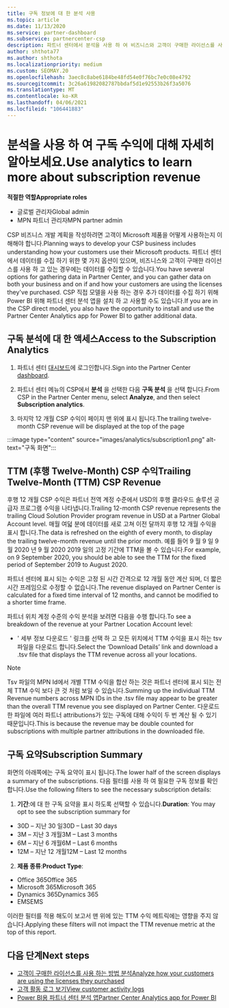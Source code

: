 ```yaml
---
title: 구독 정보에 대 한 분석 사용
ms.topic: article
ms.date: 11/13/2020
ms.service: partner-dashboard
ms.subservice: partnercenter-csp
description: 파트너 센터에서 분석을 사용 하 여 비즈니스와 고객이 구매한 라이선스를 사용 하는 방법을 더 잘 이해 하는 방법을 알아보세요.
author: shthota77
ms.author: shthota
ms.localizationpriority: medium
ms.custom: SEOMAY.20
ms.openlocfilehash: 3aec8c8abe6184be48fd54e0f76bc7e0c08e4792
ms.sourcegitcommit: 3c26a61982082787bbdaf5d1e92553b26f3a5076
ms.translationtype: MT
ms.contentlocale: ko-KR
ms.lasthandoff: 04/06/2021
ms.locfileid: "106441883"
---
```

# <a name="use-analytics-to-learn-more-about-subscription-revenue"></a><span data-ttu-id="720ed-103">분석을 사용 하 여 구독 수익에 대해 자세히 알아보세요.</span><span class="sxs-lookup"><span data-stu-id="720ed-103">Use analytics to learn more about subscription revenue</span></span>

<span data-ttu-id="720ed-104">**적절한 역할**</span><span class="sxs-lookup"><span data-stu-id="720ed-104">**Appropriate roles**</span></span>

- <span data-ttu-id="720ed-105">글로벌 관리자</span><span class="sxs-lookup"><span data-stu-id="720ed-105">Global admin</span></span>
- <span data-ttu-id="720ed-106">MPN 파트너 관리자</span><span class="sxs-lookup"><span data-stu-id="720ed-106">MPN partner admin</span></span>

<span data-ttu-id="720ed-107">CSP 비즈니스 개발 계획을 작성하려면 고객이 Microsoft 제품을 어떻게 사용하는지 이해해야 합니다.</span><span class="sxs-lookup"><span data-stu-id="720ed-107">Planning ways to develop your CSP business includes understanding how your customers use their Microsoft products.</span></span> <span data-ttu-id="720ed-108">파트너 센터에서 데이터를 수집 하기 위한 몇 가지 옵션이 있으며, 비즈니스와 고객이 구매한 라이선스를 사용 하 고 있는 경우에는 데이터를 수집할 수 있습니다.</span><span class="sxs-lookup"><span data-stu-id="720ed-108">You have several options for gathering data in Partner Center, and you can gather data on both your business and on if and how your customers are using the licenses they've purchased.</span></span> <span data-ttu-id="720ed-109">CSP 직접 모델을 사용 하는 경우 추가 데이터를 수집 하기 위해 Power BI 위해 파트너 센터 분석 앱을 설치 하 고 사용할 수도 있습니다.</span><span class="sxs-lookup"><span data-stu-id="720ed-109">If you are in the CSP direct model, you also have the opportunity to install and use the Partner Center Analytics app for Power BI to gather additional data.</span></span>

## <a name="access-to-the-subscription-analytics"></a><span data-ttu-id="720ed-110">구독 분석에 대 한 액세스</span><span class="sxs-lookup"><span data-stu-id="720ed-110">Access to the Subscription Analytics</span></span>

1. <span data-ttu-id="720ed-111">파트너 센터 [대시보드](https://partner.microsoft.com/dashboard/home)에 로그인합니다.</span><span class="sxs-lookup"><span data-stu-id="720ed-111">Sign into the Partner Center [dashboard](https://partner.microsoft.com/dashboard/home).</span></span>
1. <span data-ttu-id="720ed-112">파트너 센터 메뉴의 CSP에서 **분석** 을 선택한 다음 **구독 분석** 을 선택 합니다.</span><span class="sxs-lookup"><span data-stu-id="720ed-112">From CSP in the Partner Center menu, select **Analyze**, and then select **Subscription analytics**.</span></span>

1. <span data-ttu-id="720ed-113">마지막 12 개월 CSP 수익이 페이지 맨 위에 표시 됩니다.</span><span class="sxs-lookup"><span data-stu-id="720ed-113">The trailing twelve-month CSP revenue will be displayed at the top of the page</span></span>

:::image type="content" source="images/analytics/subscription1.png" alt-text="구독 화면":::

## <a name="trailing-twelve-month-ttm-csp-revenue"></a><span data-ttu-id="720ed-115">TTM (후행 Twelve-Month) CSP 수익</span><span class="sxs-lookup"><span data-stu-id="720ed-115">Trailing Twelve-Month (TTM) CSP Revenue</span></span>

<span data-ttu-id="720ed-116">후행 12 개월 CSP 수익은 파트너 전역 계정 수준에서 USD의 후행 클라우드 솔루션 공급자 프로그램 수익을 나타냅니다.</span><span class="sxs-lookup"><span data-stu-id="720ed-116">Trailing 12-month CSP revenue represents the trailing Cloud Solution Provider program revenue in USD at a Partner Global Account level.</span></span> <span data-ttu-id="720ed-117">매월 여덟 분에 데이터를 새로 고쳐 이전 달까지 후행 12 개월 수익을 표시 합니다.</span><span class="sxs-lookup"><span data-stu-id="720ed-117">The data is refreshed on the eighth of every month, to display the trailing twelve-month revenue until the prior month.</span></span> <span data-ttu-id="720ed-118">예를 들어 9 월 9 일 9 월 2020 년 9 월 2020 2019 일의 고정 기간에 TTM을 볼 수 있습니다.</span><span class="sxs-lookup"><span data-stu-id="720ed-118">For example, on 9 September 2020, you should be able to see the TTM for the fixed period of September 2019 to August 2020.</span></span>

<span data-ttu-id="720ed-119">파트너 센터에 표시 되는 수익은 고정 된 시간 간격으로 12 개월 동안 계산 되며, 더 짧은 시간 프레임으로 수정할 수 없습니다.</span><span class="sxs-lookup"><span data-stu-id="720ed-119">The revenue displayed on Partner Center is calculated for a fixed time interval of 12 months, and cannot be modified to a shorter time frame.</span></span>

<span data-ttu-id="720ed-120">파트너 위치 계정 수준의 수익 분석을 보려면 다음을 수행 합니다.</span><span class="sxs-lookup"><span data-stu-id="720ed-120">To see a breakdown of the revenue at your Partner Location Account level:</span></span>

- <span data-ttu-id="720ed-121">' 세부 정보 다운로드 ' 링크를 선택 하 고 모든 위치에서 TTM 수익을 표시 하는 tsv 파일을 다운로드 합니다.</span><span class="sxs-lookup"><span data-stu-id="720ed-121">Select the ‘Download Details’ link and download a .tsv file that displays the TTM revenue across all your locations.</span></span>

>[!NOTE] 
><span data-ttu-id="720ed-122">Tsv 파일의 MPN Id에서 개별 TTM 수익을 합산 하는 것은 파트너 센터에 표시 되는 전체 TTM 수익 보다 큰 것 처럼 보일 수 있습니다.</span><span class="sxs-lookup"><span data-stu-id="720ed-122">Summing up the individual TTM Revenue numbers across MPN IDs in the .tsv file may appear to be greater than the overall TTM revenue you see displayed on Partner Center.</span></span> <span data-ttu-id="720ed-123">다운로드 한 파일에 여러 파트너 attributions가 있는 구독에 대해 수익이 두 번 계산 될 수 있기 때문입니다.</span><span class="sxs-lookup"><span data-stu-id="720ed-123">This is because the revenue may be double counted for subscriptions with multiple partner attributions in the downloaded file.</span></span>

## <a name="subscription-summary"></a><span data-ttu-id="720ed-124">구독 요약</span><span class="sxs-lookup"><span data-stu-id="720ed-124">Subscription Summary</span></span>

<span data-ttu-id="720ed-125">화면의 아래쪽에는 구독 요약이 표시 됩니다.</span><span class="sxs-lookup"><span data-stu-id="720ed-125">The lower half of the screen displays a summary of the subscriptions.</span></span> <span data-ttu-id="720ed-126">다음 필터를 사용 하 여 필요한 구독 정보를 확인 합니다.</span><span class="sxs-lookup"><span data-stu-id="720ed-126">Use the following filters to see the necessary subscription details:</span></span>  

1. <span data-ttu-id="720ed-127">**기간**:에 대 한 구독 요약을 표시 하도록 선택할 수 있습니다.</span><span class="sxs-lookup"><span data-stu-id="720ed-127">**Duration**: You may opt to see the subscription summary for</span></span> 

- <span data-ttu-id="720ed-128">30D – 지난 30 일</span><span class="sxs-lookup"><span data-stu-id="720ed-128">30D – Last 30 days</span></span>
- <span data-ttu-id="720ed-129">3M – 지난 3 개월</span><span class="sxs-lookup"><span data-stu-id="720ed-129">3M – Last 3 months</span></span>
- <span data-ttu-id="720ed-130">6M – 지난 6 개월</span><span class="sxs-lookup"><span data-stu-id="720ed-130">6M – Last 6 months</span></span>
- <span data-ttu-id="720ed-131">12M – 지난 12 개월</span><span class="sxs-lookup"><span data-stu-id="720ed-131">12M – Last 12 months</span></span>

2. <span data-ttu-id="720ed-132">**제품 종류**:</span><span class="sxs-lookup"><span data-stu-id="720ed-132">**Product Type**:</span></span>
 
- <span data-ttu-id="720ed-133">Office 365</span><span class="sxs-lookup"><span data-stu-id="720ed-133">Office 365</span></span>
- <span data-ttu-id="720ed-134">Microsoft 365</span><span class="sxs-lookup"><span data-stu-id="720ed-134">Microsoft 365</span></span>
- <span data-ttu-id="720ed-135">Dynamics 365</span><span class="sxs-lookup"><span data-stu-id="720ed-135">Dynamics 365</span></span>
- <span data-ttu-id="720ed-136">EMS</span><span class="sxs-lookup"><span data-stu-id="720ed-136">EMS</span></span>

<span data-ttu-id="720ed-137">이러한 필터를 적용 해도이 보고서 맨 위에 있는 TTM 수익 메트릭에는 영향을 주지 않습니다.</span><span class="sxs-lookup"><span data-stu-id="720ed-137">Applying these filters will not impact the TTM revenue metric at the top of this report.</span></span>


 
## <a name="next-steps"></a><span data-ttu-id="720ed-138">다음 단계</span><span class="sxs-lookup"><span data-stu-id="720ed-138">Next steps</span></span>

- [<span data-ttu-id="720ed-139">고객이 구매한 라이선스를 사용 하는 방법 분석</span><span class="sxs-lookup"><span data-stu-id="720ed-139">Analyze how your customers are using the licenses they purchased</span></span>](increasing-adoption-and-satisfaction.md)  
- [<span data-ttu-id="720ed-140">고객 활동 로그 보기</span><span class="sxs-lookup"><span data-stu-id="720ed-140">View customer activity logs</span></span>](activity-logs.md)
- [<span data-ttu-id="720ed-141">Power BI용 파트너 센터 분석 앱</span><span class="sxs-lookup"><span data-stu-id="720ed-141">Partner Center Analytics app for Power BI</span></span>](power-bi-app-for-direct-partners.md)






